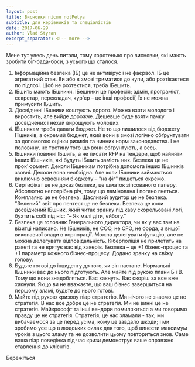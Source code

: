 ```yaml
---
layout: post
title: Висновки після notPetya
subtitle: для керівників та спеціалістів
date: 2017-06-29
author: Vlad Styran
excerpt_separator: <!-- more -->
---
```


Мене тут увесь день питали, тому коротенько про висновки, які мають зробити біг-бада-боси, з усього що сталося.

1. Інформаційна безпека (ІБ) це не антивірус і не фаєрвол. ІБ це агрегатний стан. Ви або в змозі триматися до купи, або розтікаєтеся по підлозі. Щоб не розтектися, треба ІБешить.
2. ІБшить мають ІБшники. ІБешники це професія; адмін, програміст, секретар, перекладач, кур'єр – це інші професії, їх не можна примусити ІБшить.
3. Досвідчені ІБшники коштують дорого. Можна взяти молодого і виростить, але вийде дорожче. Дешевше буде взяти пачку досвідчених і нехай вирощують молодих.
4. ІБшникам треба давати бюджет. Не то що лишилося від бюджету ІТшників, а окремий бюджет, який вони в змозі логічно обґрунтувати за допомогою оцінки ризиків та чинних норм законодавства. І не половину, не третину того що вони обґрунтують, а весь.
5. ІБшники повинні ІБшить, а не писати RFP на тендери, щоб найняти інших ІБшників, які будуть ІБшить замість них. Безпека це не прок'юрмент. Деколи ІБшникам потрібна допомога інших ІБшників ззовні. Деколи вона необхідна. Але коли ІБшники займаються виключно освоєнням бюджету – "на фіг" пишеться окремо.
6. Сертифікат це не доказ безпеки, це шматок зіпсованого паперу. Абсолютно непотрібна річ, тому що ламінована і погано гнеться. Комплаянс це не безпека. Щасливий аудитор це не безпека. "Зелений" звіт про пентест це не безпека. Безпека це коли досвідчений ІБшник, який читає зранку під каву скорельовані логі, бухтить собі під ніс: "– Як малі діти, єйбогу."
7. Безпека це головняк Генерального директора, чи як у вас там на візитці написано. Не ІБшників, не COO, не CFO, не борда, а вищої виконавчої влади в корпорації. Можна делегувати функцію, але не можна делегувати відповідальність. Кіберполіція не прилетить на ракеті та не врятує вас від хакерів. Безпека – це +1 бізнес-процес та +1 параметр кожного бізнес-процесу.
Додано зранку на свіжу голову.
8. Будьте готові до інциденту до того, як він настане. Нормальні ІБшники вас до нього підготують. Але майте під рукою плани Б і В. Тому що вони знадобляться. Вас хакнуть. Вас скоріш за все вже хакнули. Якщо ви не вважаєте, що ваш бізнес завершиться на першому зламі, будьте до нього готові.
9. Майте під рукою кризову піар стратегію. Ми нічого не знаємо це не стратегія. В нас все добре це не стратегія. Ми не винні це не стратегія. Майкрософт та інші вендори помиляються а ми говоримо правду це не стратегія. Стратегія, це нас зламали - так; ми вибачаємося за це перед усіма, кому це завдало шкоди; і ми зробимо усе що в людських силах для того, щоб винести максимум уроків з цього зламу та не дозволити цьому повториться знов. Саме ваша піар поведінка під час кризи демонструє ваше справжнє ставлення до клієнтів.

Бережіться